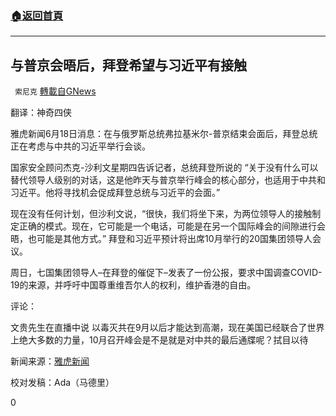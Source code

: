 ###  [:house:返回首頁](https://github.com/ourhimalayas/txt)
---

## 与普京会晤后，拜登希望与习近平有接触
` 索尼克` [轉載自GNews](https://gnews.org/zh-hans/1332121/)

翻译：神奇四侠

雅虎新闻6月18日消息：在与俄罗斯总统弗拉基米尔-普京结束会面后，拜登总统正在考虑与中共的习近平举行会谈。

国家安全顾问杰克-沙利文星期四告诉记者，总统拜登所说的 “关于没有什么可以替代领导人级别的对话，这是他昨天与普京举行峰会的核心部分，也适用于中共和习近平。他将寻找机会促成拜登总统与习近平的会面。”

现在没有任何计划，但沙利文说，“很快，我们将坐下来，为两位领导人的接触制定正确的模式。现在，它可能是一个电话，可能是在另一个国际峰会的间隙进行会晤，也可能是其他方式。” 拜登和习近平预计将出席10月举行的20国集团领导人会议。

周日，七国集团领导人–在拜登的催促下–发表了一份公报，要求中国调查COVID-19的来源，并呼吁中国尊重维吾尔人的权利，维护香港的自由。

评论：

文贵先生在直播中说 以毒灭共在9月以后才能达到高潮，现在美国已经联合了世界上绝大多数的力量，10月召开峰会是不是就是对中共的最后通牒呢？拭目以待

新闻来源：[雅虎新闻](https://news.yahoo.com/putin-meeting-white-house-now-012558305.html)

校对发稿：Ada（马德里）

0
